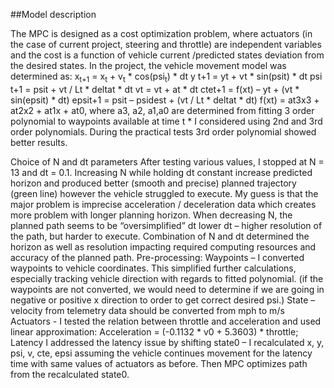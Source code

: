 ##Model description

The MPC is designed as a cost optimization problem, where actuators (in the case of current project, steering and throttle) are independent variables and the cost is a function of vehicle current /predicted states deviation from the desired states.
In the project, the vehicle movement model was determined as:
x<sub>t+1</sub> = x<sub>t</sub> + v<sub>t</sub> * cos(psi<sub>t</sub>) * dt
y t+1 = yt + vt * sin(psit) * dt
psi t+1 = psit + vt / Lt * deltat * dt
vt = vt + at * dt
ctet+1 = f(xt) – yt + (vt * sin(epsit) * dt)
epsit+1 = psit – psidest + (vt / Lt * deltat * dt)
f(xt) = at3x3 + at2x2 + at1x + at0, where a3, a2, a1,a0 are determined from fitting  3 order polynomial to waypoints available at time t * 
I considered using 2nd and 3rd order polynomials. During the practical tests 3rd order polynomial showed better results.
 
Choice of N and dt parameters
After testing various values, I stopped at N = 13 and dt = 0.1. Increasing N while holding dt constant increase predicted horizon and produced better (smooth and precise) planned trajectory (green line) however the vehicle struggled to execute. My guess is that the major problem is imprecise acceleration / deceleration data which creates more problem with longer planning horizon.
When decreasing N, the planned path seems to be “oversimplified”
dt lower dt – higher resolution of the path, but harder to execute.
Combination of N and dt determined the horizon as well as resolution impacting required computing resources and accuracy of the planned path.
Pre-processing:
Waypoints – I converted waypoints to vehicle coordinates. This simplified further calculations, especially tracking vehicle direction with regards to fitted polynomial. (if the waypoints are not converted, we would need to determine if we are going in negative or positive x direction to order to get correct desired psi.)
State – velocity from telemetry data should be converted from mph to m/s
Actuators - I tested the relation between throttle and acceleration and used linear approximation:
Acceleration = (-0.1132 * v0 + 5.3603) * throttle;
Latency
I addressed the latency issue by shifting state0 – I recalculated x, y, psi, v, cte, epsi assuming the vehicle continues movement for the latency time with same values of actuators as before. Then MPC optimizes path from the recalculated state0.

